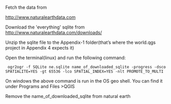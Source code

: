 Fetch the data from 

http://www.naturalearthdata.com

Download the 'everything' sqlite from http://www.naturalearthdata.com/downloads/

Unzip the sqlite file to the Appendix-1 folder(that’s where the world.qgs project in Appendix 4 expects it)

Open the terminal(linux) and run the following command:
 ```
  ogr2ogr -f SQLite ne.sqlite name_of_downloaded_sqlite -progress -dsco SPATIALITE=YES -gt 65536 -lco SPATIAL_INDEX=YES -nlt PROMOTE_TO_MULTI
 ```
On windows the above command is run in the OS geo shell. You can find it under Programs and Files >QGIS

Remove the name_of_downloaded_sqlite from natural earth


